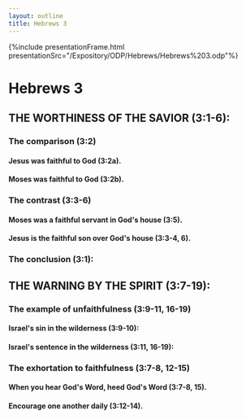```yaml
---
layout: outline
title: Hebrews 3
---
```

{%include presentationFrame.html presentationSrc="/Expository/ODP/Hebrews/Hebrews%203.odp"%}

# Hebrews 3
## THE WORTHINESS OF THE SAVIOR (3:1-6): 
###  The comparison (3:2) 
####  Jesus was faithful to God (3:2a). 
####  Moses was faithful to God (3:2b). 
###  The contrast (3:3-6) 
####  Moses was a faithful servant in God\'s house (3:5). 
####  Jesus is the faithful son over God\'s house (3:3-4, 6). 
###  The conclusion (3:1): 
## THE WARNING BY THE SPIRIT (3:7-19): 
###  The example of unfaithfulness (3:9-11, 16-19) 
####  Israel\'s sin in the wilderness (3:9-10): 
####  Israel\'s sentence in the wilderness (3:11, 16-19): 
###  The exhortation to faithfulness (3:7-8, 12-15) 
####  When you hear God\'s Word, heed God\'s Word (3:7-8, 15). 
####  Encourage one another daily (3:12-14). 
